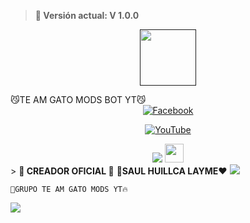 > <b>🚀 Versión actual: V 1.0.0</b>

<p align="center"> 
<a href=""><img src="http://readme-typing-svg.herokuapp.com?font=mono&size=17&duration=4000&color=F7B11B&center=falso&vCenter=falso&lines=TEAM-GATO-YT++%F0%9F%90%88;Gracias+por+visitar+este+repositorio.+%F0%9F%92%96" height="90px"></a> 
</p>
        😼TE AM GATO MODS BOT YT😼
<div align="center">
<a href="">
<img src="https://img.shields.io/badge/Facebook-1877F2?style=for-the-badge&logo=facebook&logoColor=white" alt="Facebook">
</a>
</p>
<a href="https://youtube.com/@teamgatoffoficial?si=0iTjRzRD8WEhQ05b">
<img src="https://img.shields.io/badge/YouTube-FF0000?style=for-the-badge&logo=youtube&logoColor=white" alt="YouTube">
</a>
</p>
<a href="https://tiktok.com/@saul_ff.mix.bad.boy.yt" target="_blank"> <img src="https://img.shields.io/badge/-TikTok-%23E4405F?style=for-the-badge&logo=tiktok&logoColor=black" target="_blank"></a> <img src="https://github.com/siegrin/siegrin/blob/main/Assets/Handshake.gif" height="30px">
</a>
</div>
> <b>🥺 CREADOR OFICIAL 👋</b>
</a>
</div>
 <b>🥲SAUL HUILLCA LAYME❤️</b>
</a>
</div>
<a href="http://wa.me/51930982220" target="blank"><img src="https://img.shields.io/badge/OFC-GATO_BOT-25D366?style=for-the-badge&logo=whatsapp&logoColor=white" />
</a>
</div>

`👥GRUPO TE AM GATO MODS YT🔥`
</a>
</div>
<a href="https://chat.whatsapp.com/GM9ptY5a9Co3IooYtgG2Ug" target="blank"><img src="https://img.shields.io/badge/GRUPO-DE_WHATSAAP-25D366?style=for-the-badge&logo=whatsapp&logoColor=white" />
</a>
